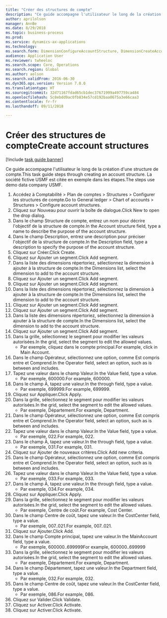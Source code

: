 ```yaml
--- 
title: "Créer des structures de compte"
description: "Ce guide accompagne l'utilisateur le long de la création d'une structure de compte."
author: aprilolson
manager: AnnBe
ms.date: 8/29/2018
ms.topic: business-process
ms.prod: 
ms.service: dynamics-ax-applications
ms.technology: 
ms.search.form: DimensionConfigureAccountStructure, DimensionCreateAccountStructure, DimensionHierarchyAddLevel, DimensionHierarchyConstraintActivate
audience: Application User
ms.reviewer: twheeloc
ms.search.scope: Core, Operations
ms.search.region: Global
ms.author: aolson
ms.search.validFrom: 2016-06-30
ms.dyn365.ops.version: Version 7.0.0
ms.translationtype: HT
ms.sourcegitcommit: 32d71167fdad65cb1dec37671999a497759ca484
ms.openlocfilehash: 5c8ebdd9ac0fb834e57cd192baa0675a3e66caa3
ms.contentlocale: fr-fr
ms.lasthandoff: 09/11/2018

---
```

# <a name="create-account-structures"></a><span data-ttu-id="2c4d8-103">Créer des structures de compte</span><span class="sxs-lookup"><span data-stu-id="2c4d8-103">Create account structures</span></span>

[!include [task guide banner](../../includes/task-guide-banner.md)]

<span data-ttu-id="2c4d8-104">Ce guide accompagne l'utilisateur le long de la création d'une structure de compte.</span><span class="sxs-lookup"><span data-stu-id="2c4d8-104">This task guide steps through creating an account structure.</span></span> <span data-ttu-id="2c4d8-105">La société fictive USMF est citée en exemple dans les étapes.</span><span class="sxs-lookup"><span data-stu-id="2c4d8-105">The steps use demo data company USMF.</span></span>

1. <span data-ttu-id="2c4d8-106">Accédez à Comptabilité > Plan de comptes > Structures > Configurer les structures de compte.</span><span class="sxs-lookup"><span data-stu-id="2c4d8-106">Go to General ledger > Chart of accounts > Structures > Configure account structures.</span></span>
2. <span data-ttu-id="2c4d8-107">Cliquez sur Nouveau pour ouvrir la boîte de dialogue.</span><span class="sxs-lookup"><span data-stu-id="2c4d8-107">Click New to open the drop dialog.</span></span>
3. <span data-ttu-id="2c4d8-108">Dans le champ Structure de compte, entrez un nom pour décrire l'objectif de la structure de compte.</span><span class="sxs-lookup"><span data-stu-id="2c4d8-108">In the Account structure field, type a name to describe the purpose of the account structure.</span></span>
4. <span data-ttu-id="2c4d8-109">Dans le champ Description, entrez une description pour préciser l'objectif de la structure de compte.</span><span class="sxs-lookup"><span data-stu-id="2c4d8-109">In the Description field, type a description to specify the purpose of the account structure.</span></span>
5. <span data-ttu-id="2c4d8-110">Cliquez sur Créer.</span><span class="sxs-lookup"><span data-stu-id="2c4d8-110">Click Create.</span></span>
6. <span data-ttu-id="2c4d8-111">Cliquez sur Ajouter un segment.</span><span class="sxs-lookup"><span data-stu-id="2c4d8-111">Click Add segment.</span></span>
7. <span data-ttu-id="2c4d8-112">Dans la liste des dimensions répertoriez, sélectionnez la dimension à ajouter à la structure de compte.</span><span class="sxs-lookup"><span data-stu-id="2c4d8-112">In the Dimensions list, select the dimension to add to the account structure.</span></span>
8. <span data-ttu-id="2c4d8-113">Cliquez sur Ajouter un segment.</span><span class="sxs-lookup"><span data-stu-id="2c4d8-113">Click Add segment.</span></span>
9. <span data-ttu-id="2c4d8-114">Cliquez sur Ajouter un segment.</span><span class="sxs-lookup"><span data-stu-id="2c4d8-114">Click Add segment.</span></span>
10. <span data-ttu-id="2c4d8-115">Dans la liste des dimensions répertoriez, sélectionnez la dimension à ajouter à la structure de compte.</span><span class="sxs-lookup"><span data-stu-id="2c4d8-115">In the Dimensions list, select the dimension to add to the account structure.</span></span>
11. <span data-ttu-id="2c4d8-116">Cliquez sur Ajouter un segment.</span><span class="sxs-lookup"><span data-stu-id="2c4d8-116">Click Add segment.</span></span>
12. <span data-ttu-id="2c4d8-117">Cliquez sur Ajouter un segment.</span><span class="sxs-lookup"><span data-stu-id="2c4d8-117">Click Add segment.</span></span>
13. <span data-ttu-id="2c4d8-118">Dans la liste des dimensions répertoriez, sélectionnez la dimension à ajouter à la structure de compte.</span><span class="sxs-lookup"><span data-stu-id="2c4d8-118">In the Dimensions list, select the dimension to add to the account structure.</span></span>
14. <span data-ttu-id="2c4d8-119">Cliquez sur Ajouter un segment.</span><span class="sxs-lookup"><span data-stu-id="2c4d8-119">Click Add segment.</span></span>
15. <span data-ttu-id="2c4d8-120">Dans la grille, sélectionnez le segment pour modifier les valeurs autorisées.</span><span class="sxs-lookup"><span data-stu-id="2c4d8-120">In the grid, select the segment to edit the allowed values.</span></span>
    * <span data-ttu-id="2c4d8-121">Par exemple, cliquez dans le compte principal.</span><span class="sxs-lookup"><span data-stu-id="2c4d8-121">For example, click in Main Account.</span></span>  
16. <span data-ttu-id="2c4d8-122">Dans le champ Opérateur, sélectionnez une option, comme Est compris entre et Comprend.</span><span class="sxs-lookup"><span data-stu-id="2c4d8-122">In the Operator field, select an option, such as is between and includes.</span></span>
17. <span data-ttu-id="2c4d8-123">Tapez une valeur dans le champ Valeur.</span><span class="sxs-lookup"><span data-stu-id="2c4d8-123">In the Value field, type a value.</span></span>
    * <span data-ttu-id="2c4d8-124">Par exemple, 600000.</span><span class="sxs-lookup"><span data-stu-id="2c4d8-124">For example, 600000.</span></span>  
18. <span data-ttu-id="2c4d8-125">Dans le champ À, tapez une valeur.</span><span class="sxs-lookup"><span data-stu-id="2c4d8-125">In the through field, type a value.</span></span>
    * <span data-ttu-id="2c4d8-126">Par exemple, 699999.</span><span class="sxs-lookup"><span data-stu-id="2c4d8-126">For example, 699999.</span></span>  
19. <span data-ttu-id="2c4d8-127">Cliquez sur Appliquer.</span><span class="sxs-lookup"><span data-stu-id="2c4d8-127">Click Apply.</span></span>
20. <span data-ttu-id="2c4d8-128">Dans la grille, sélectionnez le segment pour modifier les valeurs autorisées.</span><span class="sxs-lookup"><span data-stu-id="2c4d8-128">In the grid, select the segment to edit the allowed values.</span></span>
    * <span data-ttu-id="2c4d8-129">Par exemple, Département.</span><span class="sxs-lookup"><span data-stu-id="2c4d8-129">For example, Department.</span></span>  
21. <span data-ttu-id="2c4d8-130">Dans le champ Opérateur, sélectionnez une option, comme Est compris entre et Comprend.</span><span class="sxs-lookup"><span data-stu-id="2c4d8-130">In the Operator field, select an option, such as is between and includes.</span></span>
22. <span data-ttu-id="2c4d8-131">Tapez une valeur dans le champ Valeur.</span><span class="sxs-lookup"><span data-stu-id="2c4d8-131">In the Value field, type a value.</span></span>
    * <span data-ttu-id="2c4d8-132">Par exemple, 022.</span><span class="sxs-lookup"><span data-stu-id="2c4d8-132">For example, 022.</span></span>  
23. <span data-ttu-id="2c4d8-133">Dans le champ À, tapez une valeur.</span><span class="sxs-lookup"><span data-stu-id="2c4d8-133">In the through field, type a value.</span></span>
    * <span data-ttu-id="2c4d8-134">Par exemple, 031.</span><span class="sxs-lookup"><span data-stu-id="2c4d8-134">For example, 031.</span></span>  
24. <span data-ttu-id="2c4d8-135">Cliquez sur Ajouter de nouveaux critères.</span><span class="sxs-lookup"><span data-stu-id="2c4d8-135">Click Add new criteria.</span></span>
25. <span data-ttu-id="2c4d8-136">Dans le champ Opérateur, sélectionnez une option, comme Est compris entre et Comprend.</span><span class="sxs-lookup"><span data-stu-id="2c4d8-136">In the Operator field, select an option, such as is between and includes.</span></span>
26. <span data-ttu-id="2c4d8-137">Tapez une valeur dans le champ Valeur.</span><span class="sxs-lookup"><span data-stu-id="2c4d8-137">In the Value field, type a value.</span></span>
    * <span data-ttu-id="2c4d8-138">Par exemple, 033.</span><span class="sxs-lookup"><span data-stu-id="2c4d8-138">For example, 033.</span></span>  
27. <span data-ttu-id="2c4d8-139">Dans le champ À, tapez une valeur.</span><span class="sxs-lookup"><span data-stu-id="2c4d8-139">In the through field, type a value.</span></span>
    * <span data-ttu-id="2c4d8-140">Par exemple, 034.</span><span class="sxs-lookup"><span data-stu-id="2c4d8-140">For example, 034.</span></span>  
28. <span data-ttu-id="2c4d8-141">Cliquez sur Appliquer.</span><span class="sxs-lookup"><span data-stu-id="2c4d8-141">Click Apply.</span></span>
29. <span data-ttu-id="2c4d8-142">Dans la grille, sélectionnez le segment pour modifier les valeurs autorisées.</span><span class="sxs-lookup"><span data-stu-id="2c4d8-142">In the grid, select the segment to edit the allowed values.</span></span>
    * <span data-ttu-id="2c4d8-143">Par exemple, Centre de coût.</span><span class="sxs-lookup"><span data-stu-id="2c4d8-143">For example, Cost Center.</span></span>  
30. <span data-ttu-id="2c4d8-144">Dans le champ Centre de coût, tapez une valeur.</span><span class="sxs-lookup"><span data-stu-id="2c4d8-144">In the CostCenter field, type a value.</span></span>
    * <span data-ttu-id="2c4d8-145">Par exemple, 007..021.</span><span class="sxs-lookup"><span data-stu-id="2c4d8-145">For example, 007..021.</span></span>  
31. <span data-ttu-id="2c4d8-146">Cliquez sur Ajouter.</span><span class="sxs-lookup"><span data-stu-id="2c4d8-146">Click Add.</span></span>
32. <span data-ttu-id="2c4d8-147">Dans le champ Compte principal, tapez une valeur.</span><span class="sxs-lookup"><span data-stu-id="2c4d8-147">In the MainAccount field, type a value.</span></span>
    * <span data-ttu-id="2c4d8-148">Par exemple, 600000..699999</span><span class="sxs-lookup"><span data-stu-id="2c4d8-148">For example, 600000..699999</span></span>  
33. <span data-ttu-id="2c4d8-149">Dans la grille, sélectionnez le segment pour modifier les valeurs autorisées.</span><span class="sxs-lookup"><span data-stu-id="2c4d8-149">In the grid, select the segment to edit the allowed values.</span></span>
    * <span data-ttu-id="2c4d8-150">Par exemple, Département.</span><span class="sxs-lookup"><span data-stu-id="2c4d8-150">For example, Department.</span></span>  
34. <span data-ttu-id="2c4d8-151">Dans le champ Département, tapez une valeur.</span><span class="sxs-lookup"><span data-stu-id="2c4d8-151">In the Department field, type a value.</span></span>
    * <span data-ttu-id="2c4d8-152">Par exemple, 032.</span><span class="sxs-lookup"><span data-stu-id="2c4d8-152">For example, 032.</span></span>  
35. <span data-ttu-id="2c4d8-153">Dans le champ Centre de coût, tapez une valeur.</span><span class="sxs-lookup"><span data-stu-id="2c4d8-153">In the CostCenter field, type a value.</span></span>
    * <span data-ttu-id="2c4d8-154">Par exemple, 086.</span><span class="sxs-lookup"><span data-stu-id="2c4d8-154">For example, 086.</span></span>  
36. <span data-ttu-id="2c4d8-155">Cliquez sur Valider.</span><span class="sxs-lookup"><span data-stu-id="2c4d8-155">Click Validate.</span></span>
37. <span data-ttu-id="2c4d8-156">Cliquez sur Activer.</span><span class="sxs-lookup"><span data-stu-id="2c4d8-156">Click Activate.</span></span>
38. <span data-ttu-id="2c4d8-157">Cliquez sur Activer.</span><span class="sxs-lookup"><span data-stu-id="2c4d8-157">Click Activate.</span></span>


